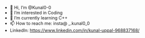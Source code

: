 - 👋 Hi, I’m @Kunal0-0
- 👀 I’m interested in Coding
- 🌱 I’m currently learning C++
- 📫 How to reach me: insta@ _.kunal0_0
- LinkedIn: https://www.linkedin.com/in/kunal-uppal-968837168/

<!---
Kunal0-0/Kunal0-0 is a ✨ special ✨ repository because its `README.md` (this file) appears on your GitHub profile.
You can click the Preview link to take a look at your changes.
--->
